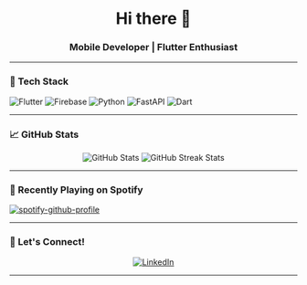 <h1 align="center">Hi there 👋</h1>
<h3 align="center">Mobile Developer | Flutter Enthusiast</h3>

<!--
  michaelis2101/michaelis2101 is a ✨ special repository because its README.md (this file) appears on your GitHub profile.
-->

---

### 🧰 Tech Stack
![Flutter](https://img.shields.io/badge/Flutter-%2302569B.svg?style=flat&logo=flutter&logoColor=white)
![Firebase](https://img.shields.io/badge/Firebase-%23039BE5.svg?style=flat&logo=firebase)
![Python](https://img.shields.io/badge/Python-%2314354C.svg?style=flat&logo=python&logoColor=white)
![FastAPI](https://img.shields.io/badge/FastAPI-005571?style=flat&logo=fastapi)
![Dart](https://img.shields.io/badge/Dart-0175C2.svg?style=flat&logo=dart&logoColor=white)

---

### 📈 GitHub Stats

<p align="center">
  <img src="https://github-readme-stats.vercel.app/api?username=michaelis2101&show_icons=true&theme=radical" alt="GitHub Stats" />
  <img src="https://github-readme-streak-stats.herokuapp.com/?user=michaelis2101&theme=radical" alt="GitHub Streak Stats" />
</p>

---

### 🎵 Recently Playing on Spotify

[![spotify-github-profile](https://spotify-github-profile.kittinanx.com/api/view?uid=313vjgbehuagasivd4gxvzpbxlri&cover_image=true&theme=default&show_offline=false&background_color=121212&interchange=false)](https://spotify-github-profile.kittinanx.com/api/view?uid=313vjgbehuagasivd4gxvzpbxlri&redirect=true)

---

### 🔗 Let's Connect!
<p align="center">
  <a href="https://www.linkedin.com/in/hrfahrizal" target="_blank">
    <img src="https://img.shields.io/badge/LinkedIn-Connect-blue?style=flat&logo=linkedin" alt="LinkedIn"/>
  </a>
</p>

---
